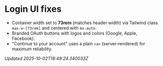 # Login UI fixes

- Container width set to **73rem** (matches header width) via Tailwind class `max-w-[73rem]` and centered with `mx-auto`.
- Branded OAuth buttons with logos and colors (Google, Apple, Facebook).
- "Continue to your account" uses a plain `<a>` (server-rendered) for maximum reliability.

_Updated 2025-10-02T18:49:24.340033Z_
